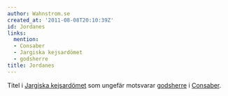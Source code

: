 ```yaml
---
author: Wahnstrom.se
created_at: '2011-08-08T20:10:39Z'
id: Jordanes
links:
  mention:
  - Consaber
  - Jargiska kejsardömet
  - godsherre
title: Jordanes
---
```


Titel i [Jargiska kejsardömet] som ungefär motsvarar [godsherre] i [Consaber].

  [Jargiska kejsardömet]: Jargiska_kejsardömet
  [godsherre]: godsherre
  [Consaber]: Consaber